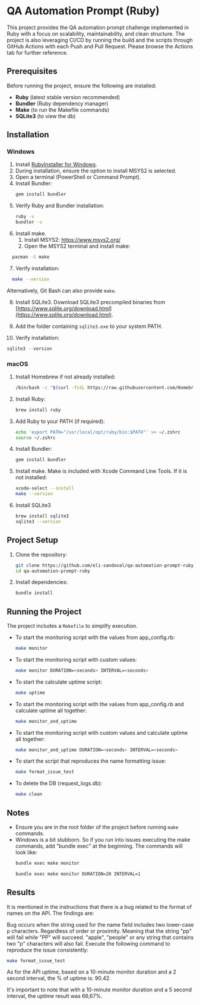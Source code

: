 # QA Automation Prompt (Ruby)

This project provides the QA automation prompt challenge implemented in Ruby with a focus on scalability,
maintainability, and clean structure.
The project is also leveraging CI/CD by running the build and the scripts through GitHub Actions with each Push and Pull Request. Please browse the Actions tab for further reference.

## Prerequisites

Before running the project, ensure the following are installed:

- **Ruby** (latest stable version recommended)
- **Bundler** (Ruby dependency manager)
- **Make** (to run the Makefile commands)
- **SQLite3** (to view the db)

## Installation

### Windows

1. Install [RubyInstaller for Windows](https://rubyinstaller.org/).
2. During installation, ensure the option to install MSYS2 is selected.
3. Open a terminal (PowerShell or Command Prompt).
4. Install Bundler:
   ```bash
   gem install bundler
   ```
5. Verify Ruby and Bundler installation:
   ```bash
   ruby -v
   bundler -v
   ```
6. Install make.
    1. Install MSYS2: https://www.msys2.org/
    2. Open the MSYS2 terminal and install make:

```bash
  pacman -S make
```

7. Verify installation:

```bash
  make --version
```

Alternatively, Git Bash can also provide `make`.

8. Install SQLite3. Download SQLite3 precompiled binaries
   from [https://www.sqlite.org/download.html](https://www.sqlite.org/download.html).


9. Add the folder containing `sqlite3.exe` to your system PATH.


10. Verify installation:
   ```powershell
   sqlite3 --version
   ```

### macOS

1. Install Homebrew if not already installed:
   ```bash
   /bin/bash -c "$(curl -fsSL https://raw.githubusercontent.com/Homebrew/install/HEAD/install.sh)"
   ```
2. Install Ruby:
   ```bash
   brew install ruby
   ```
3. Add Ruby to your PATH (if required):
   ```bash
   echo 'export PATH="/usr/local/opt/ruby/bin:$PATH"' >> ~/.zshrc
   source ~/.zshrc
   ```
4. Install Bundler:
   ```bash
   gem install bundler
   ```
5. Install make. Make is included with Xcode Command Line Tools. If it is not installed:
   ```bash
   xcode-select --install
   make --version
   ```

6. Install SQLite3
   ```bash
   brew install sqlite3
   sqlite3 --version
   ```

## Project Setup

1. Clone the repository:
   ```bash
   git clone https://github.com/eli-sandoval/qa-automation-prompt-ruby.git
   cd qa-automation-prompt-ruby
   ```
2. Install dependencies:
   ```bash
   bundle install
   ```

## Running the Project

The project includes a `Makefile` to simplify execution.

- To start the monitoring script with the values from app_config.rb:
  ```bash
  make monitor
  ```

- To start the monitoring script with custom values:
  ```bash
  make monitor DURATION=<seconds> INTERVAL=<seconds>
  ```

- To start the calculate uptime script:
  ```bash
  make uptime
  ```

- To start the monitoring script with the values from app_config.rb and calculate uptime all together:
  ```bash
  make monitor_and_uptime
  ```

- To start the monitoring script with custom values and calculate uptime all together:
  ```bash
  make monitor_and_uptime DURATION=<seconds> INTERVAL=<seconds>
  ```

- To start the script that reproduces the name formatting issue:
  ```bash
  make format_issue_test
  ```

- To delete the DB (request_logs.db):
  ```bash
  make clean
  ```

## Notes

- Ensure you are in the root folder of the project before running `make` commands.
- Windows is a bit stubborn. So if you run into issues executing the make commands, add "bundle exec" at the beginning.
  The commands will look like:
   ```bash
   bundle exec make monitor
   ```
   ```bash
   bundle exec make monitor DURATION=20 INTERVAL=1
   ```

## Results

It is mentioned in the instructions that there is a bug related to the format of names on the API. The findings are:

Bug occurs when the string used for the name field includes two lower-case p characters. Regardless of order or proximity.
Meaning that the string "pp" will fail while "PP" will succeed. "apple", "people" or any string that contains two "p" characters will also fail.
Execute the following command to reproduce the issue consistently:

   ```bash
   make format_issue_test
   ```

As for the API uptime, based on a 10-minute monitor duration and a 2 second interval, the % of uptime is: 90.42.

It's important to note that with a 10-minute monitor duration and a 5 second interval, the uptime result was 66,67%.